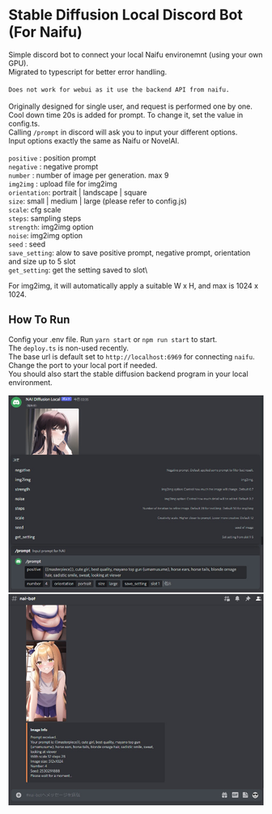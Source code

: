 # Stable Diffusion Local Discord Bot (For Naifu)
 
Simple discord bot to connect your local Naifu environemnt (using your own GPU).\
Migrated to typescript for better error handling.\
\
`Does not work for webui as it use the backend API from naifu.`\
\
Originally designed for single user, and request is performed one by one.\
Cool down time 20s is added for prompt. To change it, set the value in config.ts.\
Calling ```/prompt``` in discord will ask you to input your different options.\
Input options exactly the same as Naifu or NovelAI.\
\
`positive` : position prompt\
`negative` : negative prompt\
`number` : number of image per generation. max 9\
`img2img` : upload file for img2img\
`orientation`: portrait | landscape | square\
`size`: small | medium | large (please refer to config.js)\
`scale`: cfg scale\
`steps`: sampling steps\
`strength`: img2img option\
`noise`: img2img option\
`seed` : seed\
`save_setting`: alow to save positive prompt, negative prompt, orientation and size up to 5 slot\
`get_setting`: get the setting saved to slot\

For img2img, it will automatically apply a suitable W x H, and max is 1024 x 1024.

## How To Run
Config your .env file.
Run ```yarn start``` or ```npm run start``` to start.\
The `deploy.ts` is non-used recently.\
The base url is default set to `http://localhost:6969` for connecting `naifu`. Change the port to your local port if needed.\
You should also start the stable diffusion backend program in your local environment.\
\
<img src="./src/asset/image.jpg" alt="drawing" width="800"/>\
<img src="./src/asset/image2.jpg" alt="drawing" width="800"/>
